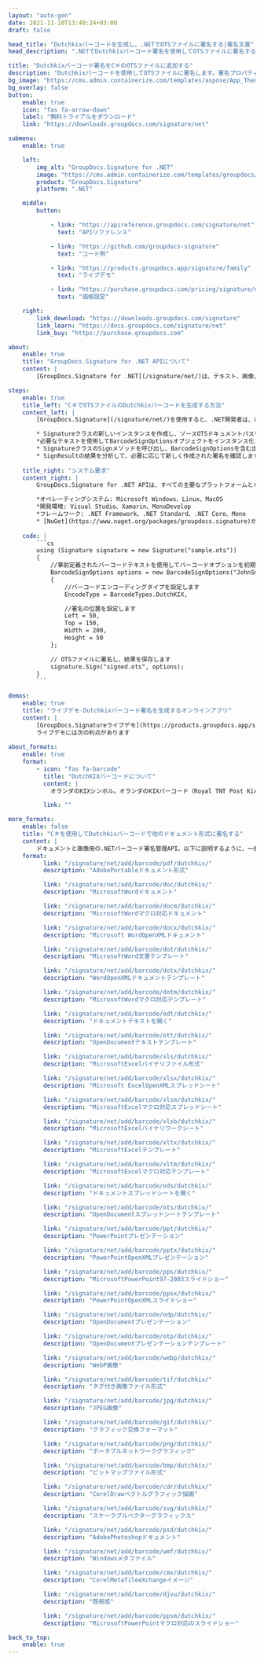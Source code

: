 ```yaml
---
layout: "auto-gen"
date: 2021-11-10T13:40:24+03:00
draft: false

head_title: "Dutchkixバーコードを生成し、.NETでOTSファイルに署名する|署名文書"
head_description: ".NETでDutchkixバーコード署名を使用してOTSファイルに署名する-人気のあるビジネスドキュメントや画像ファイル形式にバーコードを追加する."

title: "Dutchkixバーコード署名をC＃のOTSファイルに追加する"
description: "Dutchkixバーコードを使用してOTSファイルに署名します。署名プロパティを操作し、ニーズに合ったドキュメント内で高度な署名オプションを設定します."
bg_image: "https://cms.admin.containerize.com/templates/aspose/App_Themes/V3/images/bg/header1.png"
bg_overlay: false
button:
    enable: true
    icon: "fas fa-arrow-down"
    label: "無料トライアルをダウンロード"
    link: "https://downloads.groupdocs.com/signature/net"

submenu:
    enable: true

    left:
        img_alt: "GroupDocs.Signature for .NET"
        image: "https://cms.admin.containerize.com/templates/groupdocs/images/product-logos/90x90-noborder/groupdocs-signature-net.png"
        product: "GroupDocs.Signature"
        platform: ".NET"

    middle:
        button:

            - link: "https://apireference.groupdocs.com/signature/net"
              text: "APIリファレンス"

            - link: "https://github.com/groupdocs-signature"
              text: "コード例"

            - link: "https://products.groupdocs.app/signature/family"
              text: "ライブデモ"

            - link: "https://purchase.groupdocs.com/pricing/signature/net"
              text: "価格設定"

    right:
        link_download: "https://downloads.groupdocs.com/signature"
        link_learn: "https://docs.groupdocs.com/signature/net"
        link_buy: "https://purchase.groupdocs.com"

about:
    enable: true
    title: "GroupDocs.Signature for .NET APIについて"
    content: |
        [GroupDocs.Signature for .NET](/signature/net/)は、テキスト、画像、バーコード、スタンプ、フォームフィールド、QRコード、メタデータなどのさまざまな署名タイプを使用してデジタルドキュメントに電子署名するネイティブ.NETAPIです。ユーザーは、PDF、Microsoft Word、Excelワークシート、PowerPointプレゼンテーション、Adobe Photoshop、メタファイル、および画像ファイル形式内のデジタル署名を追加、編集、検証、削除、および検索でき、必要に応じて署名プロパティをカスタマイズするための追加サポートがあります。

steps:
    enable: true
    title_left: "C＃でOTSファイルのDutchkixバーコードを生成する方法"
    content_left: |
        [GroupDocs.Signature](/signature/net/)を使用すると、.NET開発者は、いくつかの簡単な手順を実行することで、アプリケーション内のOTSファイルにDutchkixバーコードを簡単に追加できます。

        * Signatureクラスの新しいインスタンスを作成し、ソースOTSドキュメントパスをコンストラクターパラメーターとして渡します。
        *必要なテキストを使用してBarcodeSignOptionsオブジェクトをインスタンス化し、EncodeTypeプロパティをDutchKIXに設定します。
        * SignatureクラスのSignメソッドを呼び出し、BarcodeSignOptionsを含む出力OTSファイル名を渡します。
        * SignResultの結果を分析して、必要に応じて新しく作成された署名を確認します。
        
    title_right: "システム要求"
    content_right: |
        GroupDocs.Signature for .NET APIは、すべての主要なプラットフォームとオペレーティングシステムでサポートされています。以下のコードを実行する前に、システムに次の前提条件がインストールされていることを確認してください。

        *オペレーティングシステム: Microsoft Windows、Linux、MacOS
        *開発環境: Visual Studio、Xamarin、MonoDevelop
        *フレームワーク: .NET Framework、.NET Standard、.NET Core、Mono
        * [NuGet](https://www.nuget.org/packages/groupdocs.signature)からGroupDocs.Signaturefor.NETの最新バージョンをダウンロードします
        
    code: |
        ```cs
        using (Signature signature = new Signature("sample.ots"))
        {
            //事前定義されたバーコードテキストを使用してバーコードオプションを初期化します
            BarcodeSignOptions options = new BarcodeSignOptions("JohnSmith")
            {
                //バーコードエンコーディングタイプを設定します
                EncodeType = BarcodeTypes.DutchKIX,

                //署名の位置を設定します
                Left = 50,
                Top = 150,
                Width = 200,
                Height = 50
            };

            // OTSファイルに署名し、結果を保存します 
            signature.Sign("signed.ots", options);
        }
        ```
        
demos:
    enable: true
    title: "ライブデモ-Dutchkixバーコード署名を生成するオンラインアプリ"
    content: |
        [GroupDocs.Signatureライブデモ](https://products.groupdocs.app/signature/family)サイトにアクセスして、今すぐDutchkixバーコードをOTSファイルに追加してください。  
        ライブデモには次の利点があります
        
about_formats:
    enable: true
    format:
        - icon: "fas fa-barcode"
          title: "DutchKIXバーコードについて"
          content: |
            オランダのKIXシンボル。オランダのKIXバーコード（Royal TNT Post Kix、Dutch KIX 4-State Barcode、Kix Barcode、TPG KIX、Klantenindex Barcode、TPGPOST KIXとも呼ばれます）。この記号は、Royal Dutch TPG Post（オランダ）が郵便番号と自動郵便区分に使用します。受信者のアドレスに関する情報を提供します。この記号は、英数字（0-9、A-Z）をエンコードします。

          link: ""

more_formats:
    enable: false
    title: "C＃を使用してDutchkixバーコードで他のドキュメント形式に署名する"
    content: |
        ドキュメントと画像用の.NETバーコード署名管理API。以下に説明するように、一般的なファイル形式のいくつかにバーコード署名を追加します。
    format: 
          link: "/signature/net/add/barcode/pdf/dutchkix/"
          description: "AdobePortableドキュメント形式"

          link: "/signature/net/add/barcode/doc/dutchkix/"
          description: "MicrosoftWordドキュメント"

          link: "/signature/net/add/barcode/docm/dutchkix/"
          description: "MicrosoftWordマクロ対応ドキュメント"

          link: "/signature/net/add/barcode/docx/dutchkix/"
          description: "Microsoft WordOpenXMLドキュメント"

          link: "/signature/net/add/barcode/dot/dutchkix/"
          description: "MicrosoftWord文書テンプレート"

          link: "/signature/net/add/barcode/dotx/dutchkix/"
          description: "WordOpenXMLドキュメントテンプレート"

          link: "/signature/net/add/barcode/dotm/dutchkix/"
          description: "MicrosoftWordマクロ対応テンプレート"       

          link: "/signature/net/add/barcode/odt/dutchkix/"
          description: "ドキュメントテキストを開く"

          link: "/signature/net/add/barcode/ott/dutchkix/"
          description: "OpenDocumentテキストテンプレート"

          link: "/signature/net/add/barcode/xls/dutchkix/"
          description: "MicrosoftExcelバイナリファイル形式"

          link: "/signature/net/add/barcode/xlsx/dutchkix/"
          description: "Microsoft ExcelOpenXMLスプレッドシート"

          link: "/signature/net/add/barcode/xlsm/dutchkix/"
          description: "MicrosoftExcelマクロ対応スプレッドシート"

          link: "/signature/net/add/barcode/xlsb/dutchkix/"
          description: "MicrosoftExcelバイナリワークシート"

          link: "/signature/net/add/barcode/xltx/dutchkix/"
          description: "MicrosoftExcelテンプレート"

          link: "/signature/net/add/barcode/xltm/dutchkix/"
          description: "MicrosoftExcelマクロ対応テンプレート"

          link: "/signature/net/add/barcode/ods/dutchkix/"
          description: "ドキュメントスプレッドシートを開く"

          link: "/signature/net/add/barcode/ots/dutchkix/"
          description: "OpenDocumentスプレッドシートテンプレート"

          link: "/signature/net/add/barcode/ppt/dutchkix/"
          description: "PowerPointプレゼンテーション"

          link: "/signature/net/add/barcode/pptx/dutchkix/"
          description: "PowerPointOpenXMLプレゼンテーション"

          link: "/signature/net/add/barcode/pps/dutchkix/"
          description: "MicrosoftPowerPoint97-2003スライドショー"

          link: "/signature/net/add/barcode/ppsx/dutchkix/"
          description: "PowerPointOpenXMLスライドショー"                              

          link: "/signature/net/add/barcode/odp/dutchkix/"
          description: "OpenDocumentプレゼンテーション"

          link: "/signature/net/add/barcode/otp/dutchkix/"
          description: "OpenDocumentプレゼンテーションテンプレート"

          link: "/signature/net/add/barcode/webp/dutchkix/"
          description: "WebP画像"

          link: "/signature/net/add/barcode/tif/dutchkix/"
          description: "タグ付き画像ファイル形式"

          link: "/signature/net/add/barcode/jpg/dutchkix/"
          description: "JPEG画像"

          link: "/signature/net/add/barcode/gif/dutchkix/"
          description: "グラフィック交換フォーマット"

          link: "/signature/net/add/barcode/png/dutchkix/"
          description: "ポータブルネットワークグラフィック"

          link: "/signature/net/add/barcode/bmp/dutchkix/"
          description: "ビットマップファイル形式"

          link: "/signature/net/add/barcode/cdr/dutchkix/"
          description: "CorelDrawベクトルグラフィック描画"

          link: "/signature/net/add/barcode/svg/dutchkix/"
          description: "スケーラブルベクターグラフィックス"

          link: "/signature/net/add/barcode/psd/dutchkix/"
          description: "AdobePhotoshopドキュメント"

          link: "/signature/net/add/barcode/wmf/dutchkix/"
          description: "Windowsメタファイル"        

          link: "/signature/net/add/barcode/cmx/dutchkix/"
          description: "CorelMetafileeXchangeイメージ"

          link: "/signature/net/add/barcode/djvu/dutchkix/"
          description: "既視感"

          link: "/signature/net/add/barcode/ppsm/dutchkix/"
          description: "MicrosoftPowerPointマクロ対応のスライドショー"

back_to_top:
    enable: true
---
```

